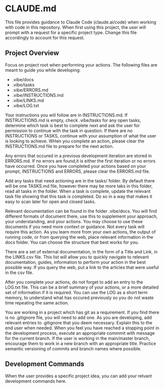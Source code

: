 # CLAUDE.md

This file provides guidance to Claude Code (claude.ai/code) when working with code in this repository. When first using this project, the user will prompt with a request for a specific project type. Change this file accordingly to account for this request. 

## Project Overview

Focus on project root when performing your actions. The following files are meant to guide you while developing:
- .vibe/docs
- .vibe/tasks
- .vibe/ERRORS.md
- .vibe/INSTRUCTIONS.md
- .vibe/LINKS.md
- .vibe/LOG.txt

Your instructions you will follow are in INSTRUCTIONS.md. If INSTRUCTIONS.md is empty, check .vibe/tasks for any open tasks, determine which task is best to complete next and ask the user for permission to continue with the task in question. If there are no INSTRUCTIONS or TASKS, continue with your assumption of what the user is looking to achieve. WHen you complete an action, please clear the INSTRUCTIONS.md file to prepare for the next action. 

Any errors that occured in a previous development iteration are stored in ERRORS.md. If no errors are found,it is either the first iteration or no errors have occurred. Once you have completed your actions based on your prompt, INSTRUCTIONS and ERRORS, please clear the ERRORS.md file. 

Add any tasks that need actioning are in the tasks/ folder. By default there will be one TASKS.md file, however there may be more taks in this folder, read all tasks in the folder.  When a task is complete, update the relevant task file showing that this task is completed. Do so in a way that makes it easy to scan later for open and closed tasks. 

Relevant documentation can be found in the folder .vibe/docs. You will find different formats of document there, use this to supplement your approach, your understanding, and your actions. You may choose to use these documents if you need more context or guidance. Not every task will require this action. As you learn more from your own actions, the output of running code, or from querying the web, place relevant information in the docs folder. You can choose the structure that best works for you. 

There are a set of external documentation, in the form of a Title and Link, in the LINKS.csv file. This list will allow you to quickly navigate to relevant documentation, guides, information to perform your action in the best possible way. If you query the web, put a link to the articles that were useful in the csv file. 

After you complete your actions, do not forget to add an entry to the LOG.txt file. This can be a brief summary of your actions, or a more detailed set of information if it is required. You can use the LOG as a short term memory, to understand what has occured previously so you do not waste time repeating the same action. 

You are working in a project which has git as a requirement. If you find there is no .gitignore file, you will need to add one. As you are developing, add relevant entries to .gitignore that you deem necessary. Explain this to the end user when needed. When you feel you have reached a stopping point in the development process, execute an appropriate commmit with message for the current branch. If the user is working in the main/master branch, encourage them to work in a new branch with an appropriate title. Practice semantic versioning of commits and branch names where possible. 

## Development Commands

When the user provides a specific project idea, you can add your relvant development commands here. 
